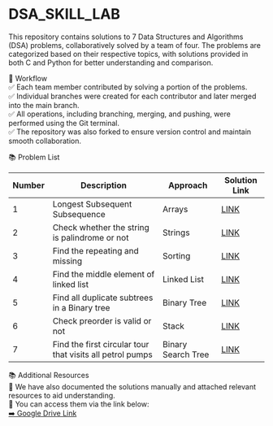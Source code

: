 # DSA_SKILL_LAB  
This repository contains solutions to 7 Data Structures and Algorithms (DSA) problems, collaboratively solved by a team of four. The problems are categorized based on their respective topics, with solutions provided in both C and Python for better understanding and comparison.

📝 Workflow  
✅ Each team member contributed by solving a portion of the problems.  
✅ Individual branches were created for each contributor and later merged into the main branch.  
✅ All operations, including branching, merging, and pushing, were performed using the Git terminal.  
✅ The repository was also forked to ensure version control and maintain smooth collaboration.  


📚 Problem List  

| Number | Description                                        | Approach                  | Solution Link                  |
|--------|----------------------------------------------------|--------------------------|-------------------------------|
| 1      | Longest Subsequent Subsequence                     | Arrays                   | [LINK](https://drive.google.com/drive/folders/1otZuofGQ7vj07Y8AG8VbA8lcJrk-9AgA?usp=drive_link) |
| 2      | Check whether the string is palindrome or not      | Strings                  | [LINK](https://drive.google.com/drive/folders/1ov10rY0GJfLEesEtcWNoN6hXiasHQk4E?usp=drive_link) |
| 3      | Find the repeating and missing                     | Sorting                  | [LINK](https://drive.google.com/drive/folders/1ow0CsRmExdLFerKNQtHGO7dYFaDv7PXQ?usp=drive_link) |
| 4      | Find the middle element of linked list             | Linked List              | [LINK](https://drive.google.com/drive/folders/1oyvpGizoHB0olfwh1XprO5oXajJoV8z5?usp=drive_link) |
| 5      | Find all duplicate subtrees in a Binary tree       | Binary Tree              | [LINK](https://drive.google.com/drive/folders/1p8RFChWmV7iIqKeiNK1RT8yPGpWaU8uW?usp=drive_link) |
| 6      | Check preorder is valid or not                     | Stack                    | [LINK](https://drive.google.com/drive/folders/1p97yIkCp7k2F52zZu3yAp1ENFiBN4zrT?usp=drive_link) |
| 7      | Find the first circular tour that visits all petrol pumps | Binary Search Tree | [LINK](https://drive.google.com/drive/folders/1p9KRwQ6SuCwVm7CUWzjNQokj6nKRpAqp?usp=drive_link) |


📚 Additional Resources  
📄 We have also documented the solutions manually and attached relevant resources to aid understanding.  
🔗 You can access them via the link below:  
[➡️ Google Drive Link](https://drive.google.com/drive/folders/19bdJ7rJBNxlZIReTYltxNooyIayDoZQf)
